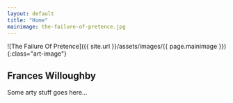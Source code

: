 ```yaml
---
layout: default
title: "Home"
mainimage: the-failure-of-pretence.jpg
---
```


![The Failure Of Pretence]({{ site.url }}/assets/images/{{ page.mainimage }}){:class="art-image"}

## Frances Willoughby

Some arty stuff goes here...
